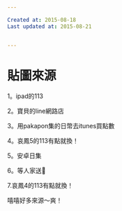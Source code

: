 ```yaml
---

Created at: 2015-08-18
Last updated at: 2015-08-21


---
```


# 貼圖來源


1。ipad的113

2。寶貝的line網路店

3。用pakapon集的日幣去itunes買點數

4。哀鳳5的113有點就換！

5。安卓日集

6。等人家送🎁

7.哀鳳4的113有點就換！

嘻嘻好多來源～爽！

